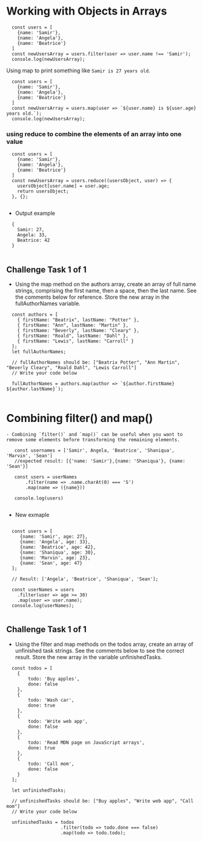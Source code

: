 # Working with Objects in Arrays

```
  const users = [
    {name: 'Samir'},
    {name: 'Angela'},
    {name: 'Beatrice'}
  ]
  const newUsersArray = users.filter(user => user.name !== 'Samir');
  console.log(newUsersArray);
```


Using map to print something like `Samir is 27 years old`.


```
  const users = [
    {name: 'Samir'},
    {name: 'Angela'},
    {name: 'Beatrice'}
  ]
  const newUsersArray = users.map(user => `${user.name} is ${user.age} years old.`);
  console.log(newUsersArray);
```

### using reduce to combine the elements of an array into one value

```
  const users = [
    {name: 'Samir'},
    {name: 'Angela'},
    {name: 'Beatrice'}
  ]
  const newUsersArray = users.reduce((usersObject, user) => {
    usersObject[user.name] = user.age;
    return usersObject;
  }, {};
  
```
 - Output example
 
  ```
    {
      Samir: 27,
      Angela: 33,
      Beatrice: 42
    }
    
  ```
  ## Challenge Task 1 of 1
  
  - Using the map method on the authors array, create an array of full name strings, comprising the first name, then a space, then the last name. See the comments below for reference. Store the new array in the fullAuthorNames variable.
  
  ```
    const authors = [
      { firstName: "Beatrix", lastName: "Potter" },
      { firstName: "Ann", lastName: "Martin" },
      { firstName: "Beverly", lastName: "Cleary" },
      { firstName: "Roald", lastName: "Dahl" },
      { firstName: "Lewis", lastName: "Carroll" }
    ];
    let fullAuthorNames;

    // fullAuthorNames should be: ["Beatrix Potter", "Ann Martin", "Beverly Cleary", "Roald Dahl", "Lewis Carroll"]
    // Write your code below
    
    fullAuthorNames = authors.map(author => `${author.firstName} ${author.lastName}`);
    
  ```
  
  # Combining filter() and map()
  
    - Combining `filter()` and `map()` can be useful when you want to remove some elements before transforming the remaining elements.
    
   ```
      const usernames = ['Samir', Angela, 'Beatrice', 'Shaniqua', 'Marvin', 'Sean']
      //expected result: [{'name: 'Samir'},{name: 'Shaniqua'}, {name: 'Sean'}]
      
      const users = userNames
          .filter(name => .name.charAt(0) === 'S')
          .map(name => ({name}))
      
      console.log(users)
     
   ```
   
   - New exmaple
      
   ```
   
     const users = [
        {name: 'Samir', age: 27},
        {name: 'Angela', age: 33},
        {name: 'Beatrice', age: 42},
        {name: 'Shaniqua', age: 30},
        {name: 'Marvin', age: 23},
        {name: 'Sean', age: 47}
     ];

     // Result: ['Angela', 'Beatrice', 'Shaniqua', 'Sean'];
  
  ```
  
  ```
    const userNames = users
      .filter(user => age >= 30)
      .map(user => user.name);
    console.log(userNames);
    
  ```
  
  ## Challenge Task 1 of 1
  
  - Using the filter and map methods on the todos array, create an array of unfinished task strings. See the comments below to see the correct result. Store the new array in the variable unfinishedTasks.
  
  ```
    const todos = [
      {
          todo: 'Buy apples',
          done: false
      },
      {
          todo: 'Wash car',
          done: true
      },
      {
          todo: 'Write web app',
          done: false
      },
      {
          todo: 'Read MDN page on JavaScript arrays',
          done: true
      },
      {
          todo: 'Call mom',
          done: false
      }
    ];

    let unfinishedTasks;

    // unfinishedTasks should be: ["Buy apples", "Write web app", "Call mom"]
    // Write your code below

    unfinishedTasks = todos
                      .filter(todo => todo.done === false)
                      .map(todo => todo.todo);

```
